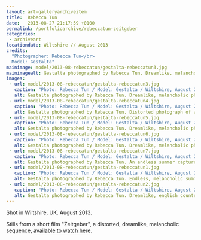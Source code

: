 ```yaml
---
layout: art-galleryarchiveitem
title:  Rebecca Tun
date:   2013-08-27 21:17:59 +0100
permalink: /portfolioarchive/rebeccatun-zeitgeber
categories:
 - archiveart
locationdate: Wiltshire // August 2013
credits:
  "Photographer: Rebecca Tun</br>
  Model: Gestalta"
mainimage: model/2013-08-rebeccatun/gestalta-rebeccatun3.jpg
mainimagealt: Gestalta photographed by Rebecca Tun. Dreamlike, melancholic photograph of a woman wearing a white head scarf.
images:
 - url: model/2013-08-rebeccatun/gestalta-rebeccatun3.jpg
   caption: "Photo: Rebecca Tun / Model: Gestalta / Wiltshire, August 2013"
   alt: Gestalta photographed by Rebecca Tun. Dreamlike, melancholic photograph of a woman wearing a white head scarf.
 - url: model/2013-08-rebeccatun/gestalta-rebeccatun4.jpg
   caption: "Photo: Rebecca Tun / Model: Gestalta / Wiltshire, August 2013"
   alt: Gestalta photographed by Rebecca Tun. Distorted photograph of a woman wearing a white head scarf.
 - url: model/2013-08-rebeccatun/gestalta-rebeccatun5.jpg
   caption: "Photo: Rebecca Tun / Model: Gestalta / Wiltshire, August 2013"
   alt: Gestalta photographed by Rebecca Tun. Dreamlike, melancholic photograph of a woman in a white dress
 - url: model/2013-08-rebeccatun/gestalta-rebeccatun6.jpg
   caption: "Photo: Rebecca Tun / Model: Gestalta / Wiltshire, August 2013"
   alt: Gestalta photographed by Rebecca Tun. Dreamlike, melancholic photograph of a woman wearing a white head scarf.
 - url: model/2013-08-rebeccatun/gestalta-rebeccatun7.jpg
   caption: "Photo: Rebecca Tun / Model: Gestalta / Wiltshire, August 2013"
   alt: Gestalta photographed by Rebecca Tun. An endless summer captured.
 - url: model/2013-08-rebeccatun/gestalta-rebeccatun1.jpg
   caption: "Photo: Rebecca Tun / Model: Gestalta / Wiltshire, August 2013"
   alt: Gestalta photographed by Rebecca Tun. Endless, melancholic summer.
 - url: model/2013-08-rebeccatun/gestalta-rebeccatun2.jpg
   caption: "Photo: Rebecca Tun / Model: Gestalta / Wiltshire, August 2013"
   alt: Gestalta photographed by Rebecca Tun. Dreamlike, english countryside setting.
---
```


Shot in Wiltshire, UK. August 2013.

Stills from a short film "Zeitgeber", a distorted, dreamlike, melancholic sequence, <a href="https://vimeo.com/72787861" target="blank">available to watch here</a>.
